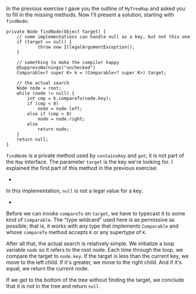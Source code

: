 In the previous exercise I gave you the outline of `MyTreeMap` and asked you to fill in the missing methods. Now I'll present a solution, starting with `findNode`:


```code
private Node findNode(Object target) {
    // some implementations can handle null as a key, but not this one
    if (target == null) {
            throw new IllegalArgumentException();
    }

    // something to make the compiler happy
    @SuppressWarnings("unchecked")
    Comparable<? super K> k = (Comparable<? super K>) target;

    // the actual search
    Node node = root;
    while (node != null) {
        int cmp = k.compareTo(node.key);
        if (cmp < 0)
            node = node.left;
        else if (cmp > 0)
            node = node.right;
        else
            return node;
    }
    return null;
}
```

`findNode` is a private method used by `containsKey` and `get`; it is not part of the `Map` interface. The parameter `target` is the key we're looking for. I explained the first part of this method in the previous exercise:



* 
In this implementation, `null` is not a legal value for a key.

* 
Before we can invoke `compareTo` on `target`, we have to
typecast it to some kind of `Comparable`. The “type wildcard”
used here is as permissive as possible; that is, it works with any
type that implements `Comparable` and whose `compareTo`
method accepts `K` or any supertype of `K`.



After all that, the actual search is relatively simple. We initialize a loop variable `node` so it refers to the root node. Each time through the loop, we compare the target to `node.key`. If the target is less than the current key, we move to the left child. If it's greater, we move to the right child. And if it's equal, we return the current node.

If we get to the bottom of the tree without finding the target, we conclude that it is not in the tree and return `null`.